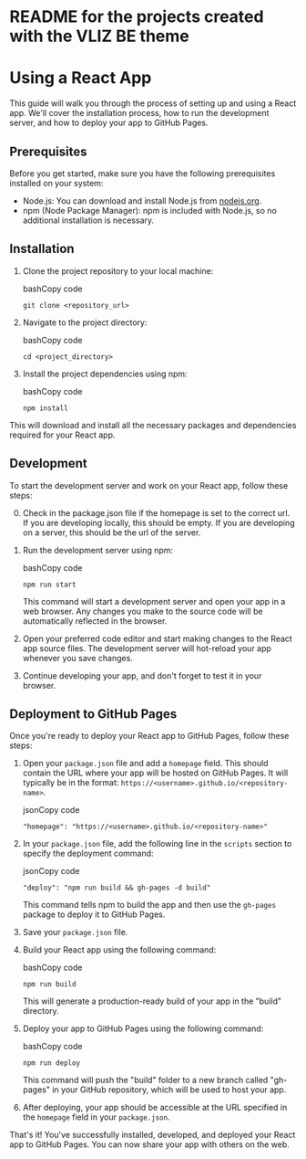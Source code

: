 # README for the projects created with the VLIZ BE theme

Using a React App
=================

This guide will walk you through the process of setting up and using a React app. We'll cover the installation process, how to run the development server, and how to deploy your app to GitHub Pages.

Prerequisites
-------------

Before you get started, make sure you have the following prerequisites installed on your system:

*   Node.js: You can download and install Node.js from [nodejs.org](https://nodejs.org/).
*   npm (Node Package Manager): npm is included with Node.js, so no additional installation is necessary.

Installation
------------

1.  Clone the project repository to your local machine:
    
    bashCopy code
    
    `git clone <repository_url>`
    
2.  Navigate to the project directory:
    
    bashCopy code
    
    `cd <project_directory>`
    
3.  Install the project dependencies using npm:
    
    bashCopy code
    
    `npm install`
    

This will download and install all the necessary packages and dependencies required for your React app.

Development
-----------

To start the development server and work on your React app, follow these steps:

0. Check in the package.json file if the homepage is set to the correct url. If you are developing locally, this should be empty. If you are developing on a server, this should be the url of the server.

1.  Run the development server using npm:
    
    bashCopy code
    
    `npm run start`
    
    This command will start a development server and open your app in a web browser. Any changes you make to the source code will be automatically reflected in the browser.
    
2.  Open your preferred code editor and start making changes to the React app source files. The development server will hot-reload your app whenever you save changes.
    
3.  Continue developing your app, and don't forget to test it in your browser.
    

Deployment to GitHub Pages
--------------------------

Once you're ready to deploy your React app to GitHub Pages, follow these steps:

1.  Open your `package.json` file and add a `homepage` field. This should contain the URL where your app will be hosted on GitHub Pages. It will typically be in the format: `https://<username>.github.io/<repository-name>`.
    
    jsonCopy code
    
    `"homepage": "https://<username>.github.io/<repository-name>"`
    
2.  In your `package.json` file, add the following line in the `scripts` section to specify the deployment command:
    
    jsonCopy code
    
    `"deploy": "npm run build && gh-pages -d build"`
    
    This command tells npm to build the app and then use the `gh-pages` package to deploy it to GitHub Pages.
    
3.  Save your `package.json` file.
    
4.  Build your React app using the following command:
    
    bashCopy code
    
    `npm run build`
    
    This will generate a production-ready build of your app in the "build" directory.
    
5.  Deploy your app to GitHub Pages using the following command:
    
    bashCopy code
    
    `npm run deploy`
    
    This command will push the "build" folder to a new branch called "gh-pages" in your GitHub repository, which will be used to host your app.
    
6.  After deploying, your app should be accessible at the URL specified in the `homepage` field in your `package.json`.
    

That's it! You've successfully installed, developed, and deployed your React app to GitHub Pages. You can now share your app with others on the web.
